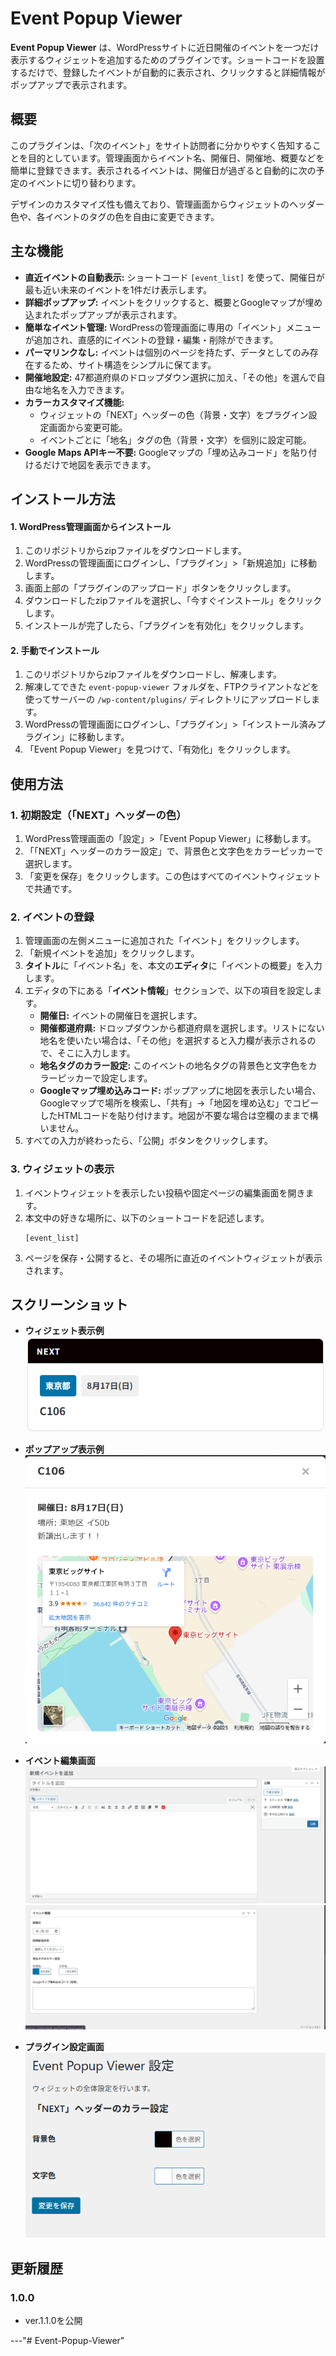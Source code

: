 # Event Popup Viewer

**Event Popup Viewer** は、WordPressサイトに近日開催のイベントを一つだけ表示するウィジェットを追加するためのプラグインです。ショートコードを設置するだけで、登録したイベントが自動的に表示され、クリックすると詳細情報がポップアップで表示されます。

## 概要

このプラグインは、「次のイベント」をサイト訪問者に分かりやすく告知することを目的としています。管理画面からイベント名、開催日、開催地、概要などを簡単に登録できます。表示されるイベントは、開催日が過ぎると自動的に次の予定のイベントに切り替わります。

デザインのカスタマイズ性も備えており、管理画面からウィジェットのヘッダー色や、各イベントのタグの色を自由に変更できます。

## 主な機能

* **直近イベントの自動表示:** ショートコード `[event_list]` を使って、開催日が最も近い未来のイベントを1件だけ表示します。
* **詳細ポップアップ:** イベントをクリックすると、概要とGoogleマップが埋め込まれたポップアップが表示されます。
* **簡単なイベント管理:** WordPressの管理画面に専用の「イベント」メニューが追加され、直感的にイベントの登録・編集・削除ができます。
* **パーマリンクなし:** イベントは個別のページを持たず、データとしてのみ存在するため、サイト構造をシンプルに保てます。
* **開催地設定:** 47都道府県のドロップダウン選択に加え、「その他」を選んで自由な地名を入力できます。
* **カラーカスタマイズ機能:**
    * ウィジェットの「NEXT」ヘッダーの色（背景・文字）をプラグイン設定画面から変更可能。
    * イベントごとに「地名」タグの色（背景・文字）を個別に設定可能。
* **Google Maps APIキー不要:** Googleマップの「埋め込みコード」を貼り付けるだけで地図を表示できます。

## インストール方法

#### 1. WordPress管理画面からインストール
1.  このリポジトリからzipファイルをダウンロードします。
2.  WordPressの管理画面にログインし、「プラグイン」>「新規追加」に移動します。
3.  画面上部の「プラグインのアップロード」ボタンをクリックします。
4.  ダウンロードしたzipファイルを選択し、「今すぐインストール」をクリックします。
5.  インストールが完了したら、「プラグインを有効化」をクリックします。

#### 2. 手動でインストール
1.  このリポジトリからzipファイルをダウンロードし、解凍します。
2.  解凍してできた `event-popup-viewer` フォルダを、FTPクライアントなどを使ってサーバーの `/wp-content/plugins/` ディレクトリにアップロードします。
3.  WordPressの管理画面にログインし、「プラグイン」>「インストール済みプラグイン」に移動します。
4.  「Event Popup Viewer」を見つけて、「有効化」をクリックします。

## 使用方法

### 1. 初期設定（「NEXT」ヘッダーの色）
1.  WordPress管理画面の「設定」>「Event Popup Viewer」に移動します。
2.  「「NEXT」ヘッダーのカラー設定」で、背景色と文字色をカラーピッカーで選択します。
3.  「変更を保存」をクリックします。この色はすべてのイベントウィジェットで共通です。

### 2. イベントの登録
1.  管理画面の左側メニューに追加された「イベント」をクリックします。
2.  「新規イベントを追加」をクリックします。
3.  **タイトル**に「イベント名」を、本文の**エディタ**に「イベントの概要」を入力します。
4.  エディタの下にある「**イベント情報**」セクションで、以下の項目を設定します。
    * **開催日:** イベントの開催日を選択します。
    * **開催都道府県:** ドロップダウンから都道府県を選択します。リストにない地名を使いたい場合は、「その他」を選択すると入力欄が表示されるので、そこに入力します。
    * **地名タグのカラー設定:** このイベントの地名タグの背景色と文字色をカラーピッカーで設定します。
    * **Googleマップ埋め込みコード:** ポップアップに地図を表示したい場合、Googleマップで場所を検索し、「共有」→「地図を埋め込む」でコピーしたHTMLコードを貼り付けます。地図が不要な場合は空欄のままで構いません。
5.  すべての入力が終わったら、「公開」ボタンをクリックします。

### 3. ウィジェットの表示
1.  イベントウィジェットを表示したい投稿や固定ページの編集画面を開きます。
2.  本文中の好きな場所に、以下のショートコードを記述します。
    ```
    [event_list]
    ```
3.  ページを保存・公開すると、その場所に直近のイベントウィジェットが表示されます。

## スクリーンショット

-  **ウィジェット表示例**
    ![01.png](assets/images/01.png)

-   **ポップアップ表示例**
    ![05.png](assets/images/05.png)

-  **イベント編集画面**
    ![02.png](assets/images/02.png)
    ![03.png](assets/images/03.png)

-  **プラグイン設定画面**
    ![04.png](assets/images/04.png)


## 更新履歴

### 1.0.0
* ver.1.1.0を公開

---"# Event-Popup-Viewer" 
